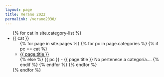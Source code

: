 ```yaml
---
layout: page
title: Verano 2022
permalink: /verano2030/
---
```



<ul>
{% for cat in site.category-list %}
    <li>
    {{ cat }}
        <ul>
    {% for page in site.pages %}
            {% for pc in page.categories %}
                {% if pc == cat %}
                <li><a href="{{ page.url }}">{{ page.title }}</a></li>
                {% else %}
               {{ pc }} - {{ page.title }} No pertenece a categoría....
                {% endif %}
            {% endfor %}
    {% endfor %} <!-- page -->
    </ul>
    </li>
{% endfor %}  <!-- cat -->
  </ul>